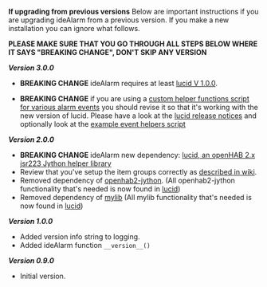 **If upgrading from previous versions**
Below are important instructions if you are upgrading ideAlarm from a previous version. If you make a new installation you can ignore what follows.

**PLEASE MAKE SURE THAT YOU GO THROUGH ALL STEPS BELOW WHERE IT SAYS "BREAKING CHANGE", DON'T SKIP ANY VERSION**

***Version 3.0.0***
- **BREAKING CHANGE** ideAlarm requires at least [lucid V 1.0.0](https://github.com/OH-Jython-Scripters/lucid).

- **BREAKING CHANGE** if you are using a [custom helper functions script for various alarm events](https://github.com/OH-Jython-Scripters/ideAlarm/wiki/Event-Helpers#custom-helper-functions-for-various-alarm-events) you should revise it so that it's working with the new version of lucid. Please have a look at the [lucid release notices](https://github.com/OH-Jython-Scripters/lucid/blob/master/RELEASE_NOTICES_PLEASE_READ.md) and optionally look at the [example event helpers script](https://github.com/OH-Jython-Scripters/ideAlarm/blob/master/automation/lib/python/idealarm/custom_verbose_example.py)

***Version 2.0.0***
- **BREAKING CHANGE** ideAlarm new dependency: [lucid, an openHAB 2.x jsr223 Jython helper library](https://github.com/OH-Jython-Scripters/lucid)
- Review that you've setup the item groups correctly as [described in wiki](https://github.com/OH-Jython-Scripters/ideAlarm/wiki/First-Installation#define-item-groups-needed-for-persistence).
- Removed dependency of [openhab2-jython](https://github.com/OH-Jython-Scripters/openhab2-jython). (All openhab2-jython functionality that's needed is now found in [lucid](https://github.com/OH-Jython-Scripters/lucid))
- Removed dependency of [mylib](https://github.com/OH-Jython-Scripters/mylib/) (All mylib functionality that's needed is now found in [lucid](https://github.com/OH-Jython-Scripters/lucid))

***Version 1.0.0***
- Added version info string to logging.
- Added ideAlarm function `__version__()`

***Version 0.9.0***
- Initial version.
